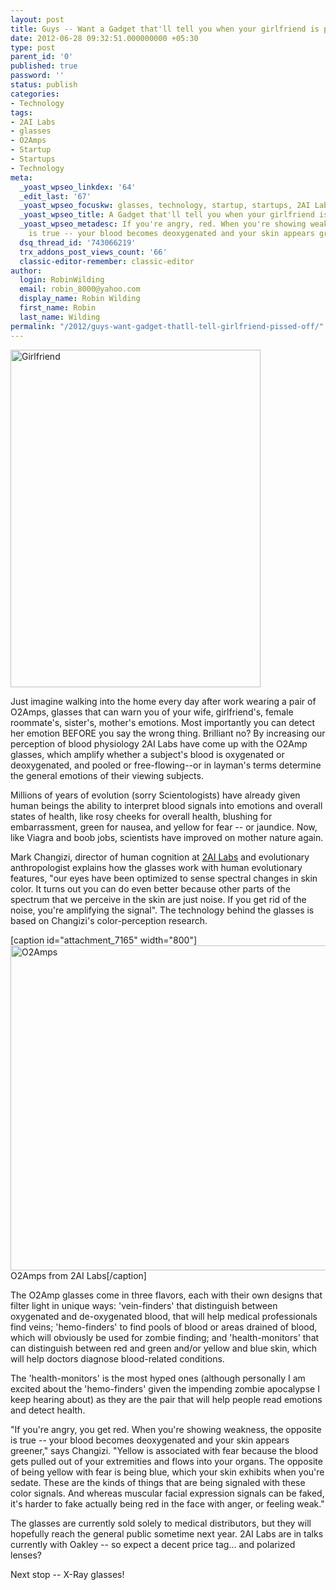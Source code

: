 ```yaml
---
layout: post
title: Guys -- Want a Gadget that'll tell you when your girlfriend is pissed off?
date: 2012-06-28 09:32:51.000000000 +05:30
type: post
parent_id: '0'
published: true
password: ''
status: publish
categories:
- Technology
tags:
- 2AI Labs
- glasses
- O2Amps
- Startup
- Startups
- Technology
meta:
  _yoast_wpseo_linkdex: '64'
  _edit_last: '67'
  _yoast_wpseo_focuskw: glasses, technology, startup, startups, 2AI Labs, O2Amps,
  _yoast_wpseo_title: A Gadget that'll tell you when your girlfriend is pissed off.
  _yoast_wpseo_metadesc: If you're angry, red. When you're showing weakness, the opposite
    is true -- your blood becomes deoxygenated and your skin appears greener.
  dsq_thread_id: '743066219'
  trx_addons_post_views_count: '66'
  classic-editor-remember: classic-editor
author:
  login: RobinWilding
  email: robin_8000@yahoo.com
  display_name: Robin Wilding
  first_name: Robin
  last_name: Wilding
permalink: "/2012/guys-want-gadget-thatll-tell-girlfriend-pissed-off/"
---
```

<p><img src="{{ site.baseurl }}/assets/2012/06/angry-girl-friend.jpg" alt="Girlfriend" width="400" height="540" class="alignright size-full wp-image-7164" /></p>
<p>Just imagine walking into the home every day after work wearing a pair of O2Amps, glasses that can warn you of your wife, girlfriend's, female roommate's, sister's, mother's emotions. Most importantly you can detect her emotion BEFORE you say the wrong thing. Brilliant no? By increasing our perception of blood physiology 2AI Labs have come up with the O2Amp glasses, which amplify whether a subject's blood is oxygenated or deoxygenated, and pooled or free-flowing--or in layman's terms determine the general emotions of their viewing subjects.</p>
<p>Millions of years of evolution (sorry Scientologists) have already given human beings the ability to interpret blood signals into emotions and overall states of health, like rosy cheeks for overall health, blushing for embarrassment, green for nausea, and yellow for fear -- or jaundice. Now, like Viagra and boob jobs, scientists have improved on mother nature again.</p>
<p>Mark Changizi, director of human cognition at <a href="http://2ai.org/">2AI Labs</a> and evolutionary anthropologist explains how the glasses work with human evolutionary features, "our eyes have been optimized to sense spectral changes in skin color. It turns out you can do even better because other parts of the spectrum that we perceive in the skin are just noise. If you get rid of the noise, you're amplifying the signal". The technology behind the glasses is based on Changizi's color-perception research.</p>
<p>[caption id="attachment_7165" width="800"]<img src="{{ site.baseurl }}/assets/2012/06/o2amp.jpg" alt="O2Amps" width="800" height="520" class="size-full wp-image-7165" /> O2Amps from 2AI Labs[/caption]</p>
<p>The O2Amp glasses come in three flavors, each with their own designs that filter light in unique ways: 'vein-finders' that distinguish between oxygenated and de-oxygenated blood, that will help medical professionals find veins; 'hemo-finders' to find pools of blood or areas drained of blood, which will obviously be used for zombie finding; and 'health-monitors' that can distinguish between red and green and/or yellow and blue skin, which will help doctors diagnose blood-related conditions. </p>
<p>The 'health-monitors' is the most hyped ones (although personally I am excited about the 'hemo-finders' given the impending zombie apocalypse I keep hearing about) as they are the pair that will help people read emotions and detect health. </p>
<p>"If you're angry, you get red. When you're showing weakness, the opposite is true -- your blood becomes deoxygenated and your skin appears greener," says Changizi. "Yellow is associated with fear because the blood gets pulled out of your extremities and flows into your organs. The opposite of being yellow with fear is being blue, which your skin exhibits when you're sedate. These are the kinds of things that are being signaled with these color signals. And whereas muscular facial expression signals can be faked, it's harder to fake actually being red in the face with anger, or feeling weak."</p>
<p>The glasses are currently sold solely to medical distributors, but they will hopefully reach the general public sometime next year.  2AI Labs are in talks currently with Oakley -- so expect a decent price tag... and polarized lenses?</p>
<p>Next stop -- X-Ray glasses!</p>
